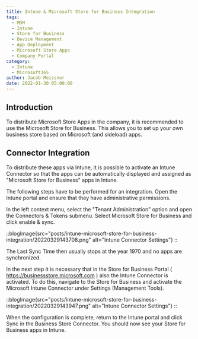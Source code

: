 ```yaml
---
title: Intune & Microsoft Store for Business Integration
tags:
  - MDM
  - Intune
  - Store for Business
  - Device Management
  - App Deployment
  - Microsoft Store Apps
  - Company Portal
category:
  - Intune
  - Microsoft365
author: Jacob Meissner
date: 2022-01-30 05:00:00
---
```


## Introduction

To distribute Microsoft Store Apps in the company, it is recommended to use the Microsoft Store for Business. This allows you to set up your own business store based on Microsoft (and sideload) apps.
<!-- more -->

## Connector Integration

To distribute these apps via Intune, it is possible to activate an Intune Connector so that the apps can be automatically displayed and assigned as "Microsoft Store for Business" apps in Intune.

The following steps have to be performed for an integration. Open the Intune portal and ensure that they have administrative permissions.

In the left context menu, select the "Tenant Administration" option and open the Connectors & Tokens submenu. Select Microsoft Store for Business and click enable & sync.

::blogImage{src="posts/intune-microsoft-store-for-business-integration/20220329143708.png" alt="Intune Connector Settings"}
::

The Last Sync Time then usually stops at the year 1970 and no apps are synchronized.

In the next step it is necessary that in the Store for Business Portal ( <https://businessstore.microsoft.com> ) also the Intune Connector is activated. To do this, navigate to the Store for Business and activate the Microsoft Intune Connector under Settings (Management Tools).

::blogImage{src="posts/intune-microsoft-store-for-business-integration/20220329143947.png" alt="Intune Connector Settings"}
::

When the configuration is complete, return to the Intune portal and click Sync in the Business Store Connector.
You should now see your Store for Business apps in Intune.
